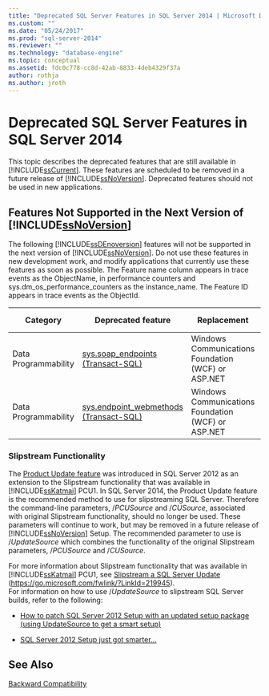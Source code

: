 ```yaml
---
title: "Deprecated SQL Server Features in SQL Server 2014 | Microsoft Docs"
ms.custom: ""
ms.date: "05/24/2017"
ms.prod: "sql-server-2014"
ms.reviewer: ""
ms.technology: "database-engine"
ms.topic: conceptual
ms.assetid: fdc0c778-cc8d-42ab-8833-4deb4329f37a
author: rothja
ms.author: jroth
---
```

# Deprecated SQL Server Features in SQL Server 2014
  This topic describes the deprecated features that are still available in [!INCLUDE[ssCurrent](../includes/sscurrent-md.md)]. These features are scheduled to be removed in a future release of [!INCLUDE[ssNoVersion](../includes/ssnoversion-md.md)]. Deprecated features should not be used in new applications.  
  
## Features Not Supported in the Next Version of [!INCLUDE[ssNoVersion](../includes/ssnoversion-md.md)]  
 The following [!INCLUDE[ssDEnoversion](../includes/ssdenoversion-md.md)] features will not be supported in the next version of [!INCLUDE[ssNoVersion](../includes/ssnoversion-md.md)]. Do not use these features in new development work, and modify applications that currently use these features as soon as possible. The Feature name column appears in trace events as the ObjectName, in performance counters and sys.dm_os_performance_counters as the instance_name. The Feature ID appears in trace events as the ObjectId.  
  
|Category|Deprecated feature|Replacement|Feature name|Feature ID|  
|--------------|------------------------|-----------------|------------------|----------------|  
|Data Programmability|[sys.soap_endpoints &#40;Transact-SQL&#41;](/sql/relational-databases/system-catalog-views/sys-soap-endpoints-transact-sql)|Windows Communications Foundation (WCF) or ASP.NET|Native XML Web Services|22|  
|Data Programmability|[sys.endpoint_webmethods &#40;Transact-SQL&#41;](/sql/relational-databases/system-catalog-views/sys-endpoint-webmethods-transact-sql)|Windows Communications Foundation (WCF) or ASP.NET|Native XML Web Services|23|  
  
### Slipstream Functionality  
 The [Product Update feature](/previous-versions/sql/sql-server-2012/hh231670(v=sql.110)?redirectedfrom=MSDN) was introduced in SQL Server 2012 as an extension to the  Slipstream functionality that was available in [!INCLUDE[ssKatmai](../includes/sskatmai-md.md)] PCU1. In SQL Server 2014, the Product Update feature is the recommended method to use for slipstreaming SQL Server. Therefore the command-line parameters, /*PCUSource* and /*CUSource*, associated with original Slipstream functionality, should no longer be used. These parameters will continue to work, but may be removed in a future release of [!INCLUDE[ssNoVersion](../includes/ssnoversion-md.md)] Setup. The recommended parameter to use is /*UpdateSource* which combines the functionality of the original Slipstream parameters, /*PCUSource* and /*CUSource*.  
  
 For more information about Slipstream functionality that was available in [!INCLUDE[ssKatmai](../includes/sskatmai-md.md)] PCU1, see [Slipstream a SQL Server Update](https://go.microsoft.com/fwlink/?LinkId=219945) (https://go.microsoft.com/fwlink/?LinkId=219945).  
 For information on how to use /*UpdateSource* to slipstream SQL Server builds, refer to the following:
 
 - [How to patch SQL Server 2012 Setup with an updated setup package (using UpdateSource to get a smart setup)](https://blogs.msdn.microsoft.com/jason_howell/2012/08/28/how-to-patch-sql-server-2012-setup-with-an-updated-setup-package-using-updatesource-to-get-a-smart-setup/)
 
 - [SQL Server 2012 Setup just got smarter… ](https://techcommunity.microsoft.com/t5/SQL-Server-Support/SQL-Server-2012-Setup-just-got-smarter-8230/ba-p/317440)
 
## See Also  
 [Backward Compatibility](../../2014/getting-started/backward-compatibility.md)  
  
  
